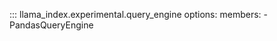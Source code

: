 ::: llama_index.experimental.query_engine
    options:
       members:
         - PandasQueryEngine
